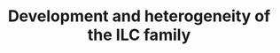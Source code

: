 ---
annotations:
- type: Cell Type Ontology
  value: common lymphoid progenitor
authors:
- Khanspers
- Eweitz
communities:
- CIRM_Related
description: Development and heterogeneity of the innate lymphoid cell (ILC) family.
  ILCs develop from distinct progenitors in the fetal liver or bone marrow and then
  develop into mature ILCs in the periphery. Different transcription factors and cytokines
  are involved in the development of the three groups of mature ILCs. All ILCs develop
  from CLPs, which can differentiate into NKps or CHILPs. CHILPs can further differentiate
  into LTi cells through α4β7+ populations or into other ILC populations through differentiation
  into ILCps. ILC1s express T-bet, are responsive to IL-12, and produce IFN-γ and/or
  TNF. ILC2s highly express GATA3, are responsive to IL-25, IL-33 and TSLP, and produce
  IL-4, IL-5, IL-9, IL-13 and amphiregulin. ILC3s express ROR-γt, are responsive to
  IL-1β and IL-23, and produce IL-17 and/or IL-22.  Proteins on this pathway have
  targeted assays available via the [https://assays.cancer.gov/available_assays?wp_id=WP3893
  CPTAC Assay Portal]
last-edited: 2021-06-02
organisms:
- Homo sapiens
redirect_from:
- /index.php/Pathway:WP3893
- /instance/WP3893
schema-jsonld:
- '@context': https://schema.org/
  '@id': https://wikipathways.github.io/pathways/WP3893.html
  '@type': Dataset
  creator:
    '@type': Organization
    name: WikiPathways
  description: Development and heterogeneity of the innate lymphoid cell (ILC) family.
    ILCs develop from distinct progenitors in the fetal liver or bone marrow and then
    develop into mature ILCs in the periphery. Different transcription factors and
    cytokines are involved in the development of the three groups of mature ILCs.
    All ILCs develop from CLPs, which can differentiate into NKps or CHILPs. CHILPs
    can further differentiate into LTi cells through α4β7+ populations or into other
    ILC populations through differentiation into ILCps. ILC1s express T-bet, are responsive
    to IL-12, and produce IFN-γ and/or TNF. ILC2s highly express GATA3, are responsive
    to IL-25, IL-33 and TSLP, and produce IL-4, IL-5, IL-9, IL-13 and amphiregulin.
    ILC3s express ROR-γt, are responsive to IL-1β and IL-23, and produce IL-17 and/or
    IL-22.  Proteins on this pathway have targeted assays available via the [https://assays.cancer.gov/available_assays?wp_id=WP3893
    CPTAC Assay Portal]
  keywords:
  - ROR-gammat
  - NFIL3
  - IL15
  - PLZF
  - IL12B
  - IL-33
  - IL17A
  - TSLP
  - RORA
  - T-bet
  - EOMES
  - GFI1
  - TNF
  - BCL11B
  - IL1B
  - IL-5
  - ID2
  - IL12A
  - IL18
  - TOX
  - IL-25
  - IL13
  - IL6
  - IFNG
  - IL23A
  - IL-4
  - TCF1
  - IL-9
  - GATA3
  - AREG
  - IL22
  - AHR
  - IL-7
  license: CC0
  name: Development and heterogeneity of the ILC family
seo: CreativeWork
title: Development and heterogeneity of the ILC family
wpid: WP3893
---